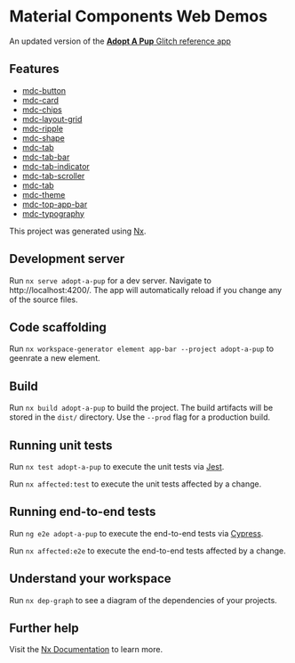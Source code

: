 # Material Components Web Demos


An updated version of the [**Adopt A Pup** Glitch reference app](https://glitch.com/~adopt-a-pup)

## Features

- [mdc-button](https://github.com/material-components/material-components-web/tree/master/packages/mdc-button)
- [mdc-card](https://github.com/material-components/material-components-web/tree/master/packages/mdc-card)
- [mdc-chips](https://github.com/material-components/material-components-web/tree/master/packages/mdc-chips)
- [mdc-layout-grid](https://github.com/material-components/material-components-web/tree/master/packages/mdc-layout-grid)
- [mdc-ripple](https://github.com/material-components/material-components-web/tree/master/packages/mdc-ripple)
- [mdc-shape](https://github.com/material-components/material-components-web/tree/master/packages/mdc-shape)
- [mdc-tab](https://github.com/material-components/material-components-web/tree/master/packages/mdc-tab)
- [mdc-tab-bar](https://github.com/material-components/material-components-web/tree/master/packages/mdc-tab-bar)
- [mdc-tab-indicator](https://github.com/material-components/material-components-web/tree/master/packages/mdc-tab-indicator)
- [mdc-tab-scroller](https://github.com/material-components/material-components-web/tree/master/packages/mdc-tab-scroller)
- [mdc-tab](https://github.com/material-components/material-components-web/tree/master/packages/mdc-tab)
- [mdc-theme](https://github.com/material-components/material-components-web/tree/master/packages/mdc-theme)
- [mdc-top-app-bar](https://github.com/material-components/material-components-web/tree/master/packages/mdc-top-app-bar)
- [mdc-typography](https://github.com/material-components/material-components-web/tree/master/packages/mdc-typography)


This project was generated using [Nx](https://nx.dev).

## Development server

Run `nx serve adopt-a-pup` for a dev server. Navigate to http://localhost:4200/. The app will automatically reload if you change any of the source files.

## Code scaffolding

Run `nx workspace-generator element app-bar --project adopt-a-pup` to geenrate a new element.

## Build

Run `nx build adopt-a-pup` to build the project. The build artifacts will be stored in the `dist/` directory. Use the `--prod` flag for a production build.

## Running unit tests

Run `nx test adopt-a-pup` to execute the unit tests via [Jest](https://jestjs.io).

Run `nx affected:test` to execute the unit tests affected by a change.

## Running end-to-end tests

Run `ng e2e adopt-a-pup` to execute the end-to-end tests via [Cypress](https://www.cypress.io).

Run `nx affected:e2e` to execute the end-to-end tests affected by a change.

## Understand your workspace

Run `nx dep-graph` to see a diagram of the dependencies of your projects.

## Further help

Visit the [Nx Documentation](https://nx.dev) to learn more.

